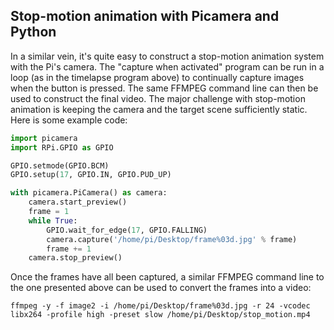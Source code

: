 ## Stop-motion animation with Picamera and Python

In a similar vein, it's quite easy to construct a stop-motion animation system with the Pi's camera. The "capture when activated" program can be run in a loop (as in the timelapse program above) to continually capture images when the button is pressed. The same FFMPEG command line can then be used to construct the final video. The major challenge with stop-motion animation is keeping the camera and the target scene sufficiently static. Here is some example code:

```python
import picamera
import RPi.GPIO as GPIO

GPIO.setmode(GPIO.BCM)
GPIO.setup(17, GPIO.IN, GPIO.PUD_UP)

with picamera.PiCamera() as camera:
    camera.start_preview()
    frame = 1
    while True:
        GPIO.wait_for_edge(17, GPIO.FALLING)
        camera.capture('/home/pi/Desktop/frame%03d.jpg' % frame)
        frame += 1
    camera.stop_preview()
```

Once the frames have all been captured, a similar FFMPEG command line to the one presented above can be used to convert the frames into a video:

```
ffmpeg -y -f image2 -i /home/pi/Desktop/frame%03d.jpg -r 24 -vcodec libx264 -profile high -preset slow /home/pi/Desktop/stop_motion.mp4
```
